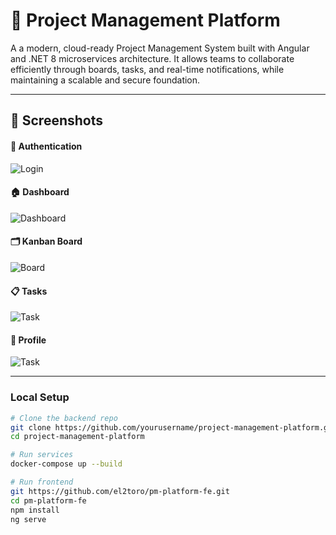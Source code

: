 # 🧩 Project Management Platform

A a modern, cloud-ready Project Management System built with Angular and .NET 8 microservices architecture.
It allows teams to collaborate efficiently through boards, tasks, and real-time notifications, while maintaining a scalable and secure foundation.

---

## 📸 Screenshots
#### 🔐 Authentication
![Login](assets/images/login.png) 

#### 🏠 Dashboard
![Dashboard](assets/images/projects.png) 

#### 🗂️ Kanban  Board
![Board](assets/images/board.png) 

#### 📋 Tasks
![Task](assets/images/tasks.png) 

#### 👤 Profile
![Task](assets/images/profile.png) 

---

### Local Setup
```bash
# Clone the backend repo
git clone https://github.com/yourusername/project-management-platform.git
cd project-management-platform

# Run services
docker-compose up --build

# Run frontend
git https://github.com/el2toro/pm-platform-fe.git
cd pm-platform-fe
npm install
ng serve

```